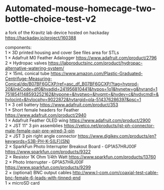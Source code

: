# Automated-mouse-homecage-two-bottle-choice-test-v2
a fork of the Kravitz lab device hosted on hackaday https://hackaday.io/project/160388

components:  
1 	× 	3D printed housing and cover See files area for STLs  
1 	× 	Adafruit M0 Feather Adalogger https://www.adafruit.com/product/2796  
2 	× 	Hydropac valves https://labproductsinc.com/product/hydropac-alternative-watering-system/  
2 	× 	15mL conical tube https://www.amazon.com/Plastic-Graduated-Centrifuge-Measuring-Conical/dp/B07BF6GCXP/ref=asc_df_B07BF6GCXP/?tag=hyprod-20&linkCode=df0&hvadid=241956810441&hvpos=1o1&hvnetw=g&hvrand=17518541148593252162&hvpone=&hvptwo=&hvqmt=&hvdev=c&hvdvcmdl=&hvlocint=&hvlocphy=9022872&hvtargid=pla-514376286397&psc=1  
1 	× 	3 cell battery https://www.adafruit.com/product/353  
1 	× 	Short female headers for Feather https://www.adafruit.com/product/2940  
1 	× 	Adafruit Feather OLED wing https://www.adafruit.com/product/2900  
2 	× 	JST 11" 3 pin assemblies https://vetco.net/products/jst-ph-connector-male-female-pair-pre-wired-3-pin  
2 	× 	JST 3 pin right angle connector https://www.digikey.com/products/en?keywords=S3B-PH-K-S(LF)(SN)  
2 	× 	SparkFun Photo Interrupter Breakout Board - GP1A57HRJ00F https://www.sparkfun.com/products/9322  
2 	× 	Resistor 1K Ohm 1/4th Watt https://www.sparkfun.com/products/13760  
2 	× 	Photo Interrupter - GP1A57HRJ00F https://www.sparkfun.com/products/9299  
2 	× 	(optional) BNC output cables http://www.l-com.com/coaxial-test-cable-bnc-female-6-leads-with-tinned-end  
1 	× 	microSD card   
